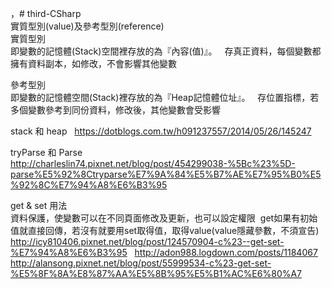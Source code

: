 ，# third-CSharp  
 實質型別(value)及參考型別(reference)  
 實質型別  
 即變數的記憶體(Stack)空間裡存放的為『內容(值)』。  
 存真正資料，每個變數都擁有資料副本，如修改，不會影響其他變數  
 
 參考型別  
 即變數的記憶體空間(Stack)裡存放的為『Heap記憶體位址』。  
 存位置指標，若多個變數參考到同份資料，修改後，其他變數會受影響  
 
 stack 和 heap  
 https://dotblogs.com.tw/h091237557/2014/05/26/145247  
  
 tryParse 和 Parse  
 http://charleslin74.pixnet.net/blog/post/454299038-%5Bc%23%5D-parse%E5%92%8Ctryparse%E7%9A%84%E5%B7%AE%E7%95%B0%E5%92%8C%E7%94%A8%E6%B3%95   
 
 get & set 用法  
 資料保護，使變數可以在不同頁面修改及更新，也可以設定權限  
 get如果有初始值就直接回傳，若沒有就要用set取得值，取得value(value隱藏參數，不須宣告)  
 http://icy810406.pixnet.net/blog/post/124570904-c%23--get-set-%E7%94%A8%E6%B3%95  
 http://adon988.logdown.com/posts/1184067  
 http://alansong.pixnet.net/blog/post/55999534-c%23-get-set-%E5%8F%8A%E8%87%AA%E5%8B%95%E5%B1%AC%E6%80%A7  
 
 
